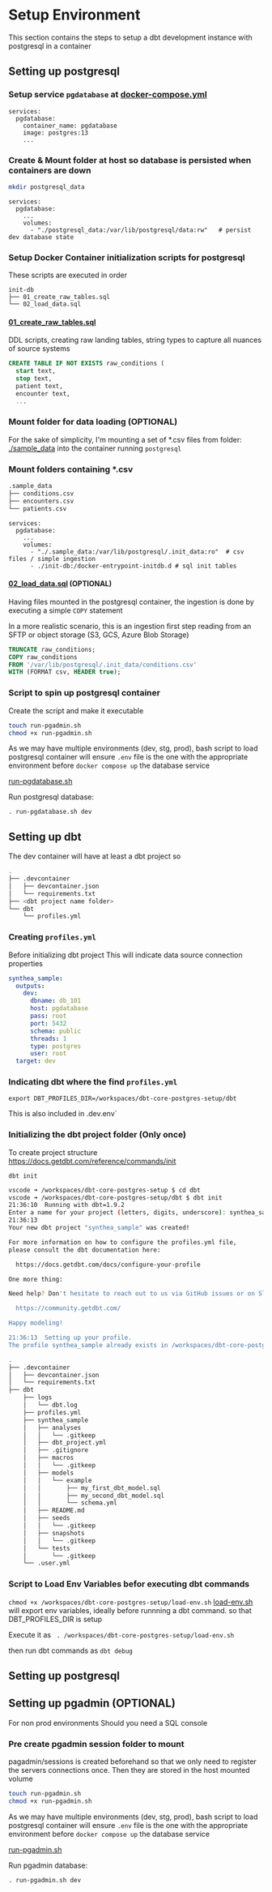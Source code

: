 # Setup Environment
This section contains the steps to setup a dbt development instance with postgresql in a container

## Setting up postgresql
### Setup service `pgdatabase` at [docker-compose.yml](./docker-compose.yml) 
```docker
services:
  pgdatabase:
    container_name: pgdatabase
    image: postgres:13
    ...
```

### Create & Mount folder at host so database is persisted when containers are down
```bash
mkdir postgresql_data
```
```docker
services:
  pgdatabase:
    ...
    volumes:
      - "./postgresql_data:/var/lib/postgresql/data:rw"   # persist dev database state   
```

### Setup Docker Container initialization scripts for postgresql
These scripts are executed in order

```
init-db
├── 01_create_raw_tables.sql
└── 02_load_data.sql
```
#### [01_create_raw_tables.sql](./init-db/01_create_raw_tables.sql)
DDL scripts, creating raw landing tables, string types to capture all nuances of source systems
```sql
CREATE TABLE IF NOT EXISTS raw_conditions (
  start text,
  stop text,
  patient text,
  encounter text,
  ...
```

### Mount folder for data loading (OPTIONAL)
For the sake of simplicity, I'm mounting a set of *.csv files from folder: [./sample_data](/.sample_data) into the container running `postgresql` 

### Mount folders containing *.csv
```bash
.sample_data
├── conditions.csv
├── encounters.csv
└── patients.csv
```

```docker
services:
  pgdatabase:
    ...
    volumes:
      - "./.sample_data:/var/lib/postgresql/.init_data:ro"  # csv files / simple ingestion
      - ./init-db:/docker-entrypoint-initdb.d # sql init tables
```

#### [02_load_data.sql](./init-db/02_load_data.sql) (OPTIONAL)
Having files mounted in the postgresql container, the ingestion is done by executing a simple `COPY` statement

In a more realistic scenario, this is an ingestion first step reading from an SFTP or object storage (S3, GCS, Azure Blob Storage) 

```sql
TRUNCATE raw_conditions;
COPY raw_conditions
FROM '/var/lib/postgresql/.init_data/conditions.csv'
WITH (FORMAT csv, HEADER true);
```

### Script to spin up postgresql container
Create the script and make it executable
```sh
touch run-pgadmin.sh
chmod +x run-pgadmin.sh
```

As we may have multiple environments (dev, stg, prod), bash script to load postgresql container will ensure `.env` file is the one with the appropriate environment before `docker compose up`  the database service

[run-pgdatabase.sh](run-pgdatabase.sh)

Run postgresql database:

`. run-pgdatabase.sh dev`



## Setting up  dbt 
The dev container will have at least a dbt project
so
```sh
.
├── .devcontainer
│   ├── devcontainer.json
│   └── requirements.txt
├── <dbt project name folder>
└── dbt
    └── profiles.yml
```


### Creating  `profiles.yml` 
Before initializing dbt project
This will indicate data source connection properties
```yml
synthea_sample:
  outputs:
    dev:
      dbname: db_101
      host: pgdatabase
      pass: root
      port: 5432
      schema: public
      threads: 1
      type: postgres
      user: root
  target: dev
```

### Indicating dbt where the find `profiles.yml` 

`export DBT_PROFILES_DIR=/workspaces/dbt-core-postgres-setup/dbt`

This is also included in .dev.env`


### Initializing the dbt project folder (Only once)
To create project structure https://docs.getdbt.com/reference/commands/init 

`dbt init`
```bash
vscode ➜ /workspaces/dbt-core-postgres-setup $ cd dbt
vscode ➜ /workspaces/dbt-core-postgres-setup/dbt $ dbt init
21:36:10  Running with dbt=1.9.2
Enter a name for your project (letters, digits, underscore): synthea_sample
21:36:13  
Your new dbt project "synthea_sample" was created!

For more information on how to configure the profiles.yml file,
please consult the dbt documentation here:

  https://docs.getdbt.com/docs/configure-your-profile

One more thing:

Need help? Don't hesitate to reach out to us via GitHub issues or on Slack:

  https://community.getdbt.com/

Happy modeling!

21:36:13  Setting up your profile.
The profile synthea_sample already exists in /workspaces/dbt-core-postgres-setup/dbt/profiles.yml. Continue and overwrite it? [y/N]: N
```

```bash
.
├── .devcontainer
│   ├── devcontainer.json
│   └── requirements.txt
├── dbt
    ├── logs
    │   └── dbt.log
    ├── profiles.yml
    ├── synthea_sample
    │   ├── analyses
    │   │   └── .gitkeep
    │   ├── dbt_project.yml
    │   ├── .gitignore
    │   ├── macros
    │   │   └── .gitkeep
    │   ├── models
    │   │   └── example
    │   │       ├── my_first_dbt_model.sql
    │   │       ├── my_second_dbt_model.sql
    │   │       └── schema.yml
    │   ├── README.md
    │   ├── seeds
    │   │   └── .gitkeep
    │   ├── snapshots
    │   │   └── .gitkeep
    │   └── tests
    │       └── .gitkeep
    └── .user.yml
```
### Script to Load Env Variables befor executing dbt commands

`chmod +x /workspaces/dbt-core-postgres-setup/load-env.sh`
[load-env.sh](load-env.sh)
 will export env variables, ideally before runnning a dbt command. so that DBT_PROFILES_DIR is setup

Execute it as
` . /workspaces/dbt-core-postgres-setup/load-env.sh`

then run dbt commands as `dbt debug` 

## Setting up postgresql

## Setting up pgadmin (OPTIONAL)
For non prod environments
Should you need a SQL console

### Pre create pgadmin session folder to mount
pagadmin/sessions is created beforehand
so that we only need to register the servers connections once. 
Then they are stored in the host mounted volume 
```sh
touch run-pgadmin.sh
chmod +x run-pgadmin.sh
```
As we may have multiple environments (dev, stg, prod), bash script to load postgresql container will ensure `.env` file is the one with the appropriate environment before `docker compose up`  the database service

[run-pgadmin.sh](run-pgadmin.sh)

Run pgadmin database:

`. run-pgadmin.sh dev`
